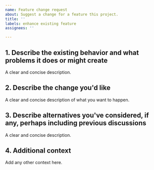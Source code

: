 ```yaml
---
name: Feature change request
about: Suggest a change for a feature this project.
title: ''
labels: enhance existing feature
assignees: ''

---
```


## **1. Describe the existing behavior and what problems it does or might create**
A clear and concise description.

## **2. Describe the change you'd like**
A clear and concise description of what you want to happen.

## **3. Describe alternatives you've considered, if any, perhaps including previous discussions**
A clear and concise description.

## **4. Additional context**
Add any other context here.

